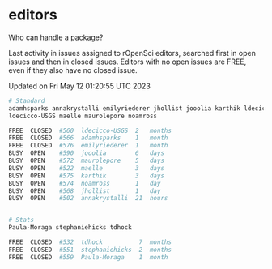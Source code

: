 # editors

Who can handle a package?

Last activity in issues assigned to rOpenSci editors, searched first in open
issues and then in closed issues. Editors with no open issues are FREE, even if
they also have no closed issue.


Updated on Fri May 12 01:20:55 UTC 2023

```bash
# Standard
adamhsparks annakrystalli emilyriederer jhollist jooolia karthik ldecicco
ldecicco-USGS maelle maurolepore noamross

FREE  CLOSED  #560  ldecicco-USGS  2   months
FREE  CLOSED  #566  adamhsparks    1   month
FREE  CLOSED  #576  emilyriederer  1   month
BUSY  OPEN    #590  jooolia        6   days
BUSY  OPEN    #572  maurolepore    5   days
BUSY  OPEN    #522  maelle         3   days
BUSY  OPEN    #575  karthik        3   days
BUSY  OPEN    #574  noamross       1   day
BUSY  OPEN    #568  jhollist       1   day
BUSY  OPEN    #502  annakrystalli  21  hours


# Stats
Paula-Moraga stephaniehicks tdhock

FREE  CLOSED  #532  tdhock          7  months
FREE  CLOSED  #551  stephaniehicks  2  months
FREE  CLOSED  #559  Paula-Moraga    1  month
```
